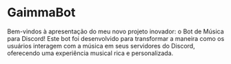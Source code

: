 # GaimmaBot
Bem-vindos à apresentação do meu novo projeto inovador: o Bot de Música para Discord! Este bot foi desenvolvido para transformar a maneira como os usuários interagem com a música em seus servidores do Discord, oferecendo uma experiência musical rica e personalizada.
